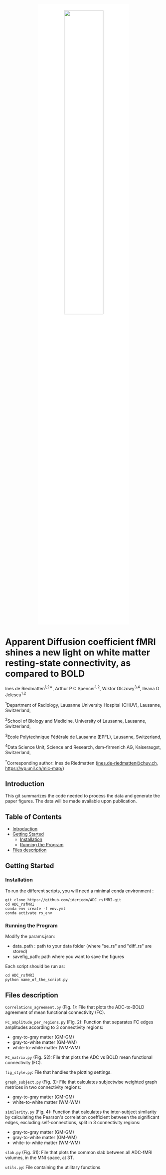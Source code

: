 <div style="text-align: center;">
<img src="https://wp.unil.ch/mic-map/files/2022/01/cropped-2-MicrostructureMappingLab-01.png" width="50%" style="background-color:white;padding:20px;" >
</div>

# Apparent Diffusion coefficient fMRI shines a new light on white matter resting-state connectivity, as compared to BOLD

Ines de Riedmatten<sup>1,2∗</sup>, Arthur P C Spencer<sup>1,2</sup>, Wiktor Olszowy<sup>3,4</sup>, Ileana O Jelescu<sup>1,2</sup>

<sup>1</sup>Department of Radiology, Lausanne University Hospital (CHUV), Lausanne, Switzerland,

<sup>2</sup>School of Biology and Medicine, University of Lausanne, Lausanne, Switzerland,

<sup>3</sup>Ecole Polytechnique Fédérale de Lausanne (EPFL), Lausanne, Switzerland,

<sup>4</sup>Data Science Unit, Science and Research, dsm-firmenich AG, Kaiseraugst, Switzerland,


<sup>*</sup>Corresponding author: Ines de Riedmatten (ines.de-riedmatten@chuv.ch, https://wp.unil.ch/mic-map/)


## Introduction
This git summarizes the code needed to process the data and generate the paper figures. The data will be made available upon publication.

## Table of Contents
- [Introduction](#introduction)
- [Getting Started](#getting-started)
  - [Installation](#installation)
  - [Running the Program](#running-the-program)
- [Files description](#files-description)

## Getting Started

### Installation
To run the different scripts, you will need a minimal conda environment : 
  ```shell
  git clone https://github.com/ideriedm/ADC_rsfMRI.git
  cd ADC_rsfMRI
  conda env create -f env.yml
  conda activate rs_env
  ```

### Running the Program
Modify the params.json:
  - data_path   : path to your data folder (where "se_rs" and "diff_rs" are stored)
  - savefig_path: path where you want to save the figures

Each script should be run as:
  ```shell
  cd ADC_rsfMRI
  python name_of_the_script.py
  ```
   
## Files description

`Correlations_agreement.py` (Fig. 1): File that plots the ADC-to-BOLD agreement of mean functional connectivity (FC).

`FC_amplitude_per_regions.py` (Fig. 2): Function that separates FC edges amplitudes according to 3 connectivity regions:
- gray-to-gray matter (GM-GM)
- gray-to-white matter (GM-WM)
- white-to-white matter (WM-WM)

`FC_matrix.py` (Fig. S2): File that plots the ADC vs BOLD mean functional connectivity (FC).

`fig_style.py`: File that handles the plotting settings.

`graph_subject.py` (Fig. 3): File that calculates subjectwise weighted graph metrices in two connectivity regions:
- gray-to-gray matter (GM-GM)
- white-to-white matter (WM-WM)

`similarity.py` (Fig. 4): Function that calculates the inter-subject similarity by calculating the Pearson's correlation coefficient between the significant edges, excluding self-connections, split in 3 connectivity regions:
- gray-to-gray matter (GM-GM)
- gray-to-white matter (GM-WM)
- white-to-white matter (WM-WM)

`slab.py` (Fig. S1): File that plots the common slab between all ADC-fMRI volumes, in the MNI space, at 3T.

`utils.py`: File containing the utilitary functions.



